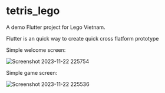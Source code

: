 # tetris_lego

A demo Flutter project for Lego Vietnam.

Flutter is an quick way to create quick cross flatform prototype 

Simple welcome screen:

![Screenshot 2023-11-22 225754](https://github.com/gameballstudio/tetris_lego/assets/87974689/d1dba875-d5df-437d-92d0-7ce0c3471e83)


Simple game screen:

![Screenshot 2023-11-22 225536](https://github.com/gameballstudio/tetris_lego/assets/87974689/b9d3ee6c-4ed2-4f02-a1bf-45d48f3c2ab0)


